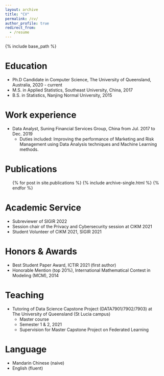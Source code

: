 ```yaml
---
layout: archive
title: "CV"
permalink: /cv/
author_profile: true
redirect_from:
  - /resume
---
```


{% include base_path %}

#

Education
======
* Ph.D Candidate in Computer Science, The University of Queensland, Australia, 2020 - current
* M.S. in Applied Statistics, Southeast University, China, 2017
* B.S. in Statistics, Nanjing Normal University, 2015

Work experience
======
* Data Analyst, Suning Financial Services Group, China from Jul. 2017 to Dec. 2019
  * Duties included: Improving the performance of Marketing and Risk Management using Data Analysis techniques and Machine Learning methods. 

  
<!-- Skills
======
* Skill 1
* Skill 2
  * Sub-skill 2.1
  * Sub-skill 2.2
  * Sub-skill 2.3
* Skill 3 -->


Publications
======
  <ul>{% for post in site.publications %}
    {% include archive-single.html %}
  {% endfor %}</ul>
  
<!-- Talks
======
  <ul>{% for post in site.talks %}
    {% include archive-single-talk-cv.html %}
  {% endfor %}</ul> -->


Academic Service
======
* Subreviewer of SIGIR 2022 
* Session chair of the Privacy and Cybersecurity session at CIKM 2021
* Student Volunteer of CIKM 2021, SIGIR 2021


Honors & Awards
======
* Best Student Paper Award, ICTIR 2021 (first author)
* Honorable Mention (top 20%), International Mathematical Contest in Modeling (MCM), 2014


Teaching
======
* Tutoring of Data Science Capstone Project (DATA7901/7902/7903) at The University of Queensland (St Lucia campus) 
  * Master course
  * Semester 1 & 2, 2021
  * Supervision for Master Capstone Project on Federated Learning


Language
======
* Mandarin Chinese (naive)
* English (fluent)




